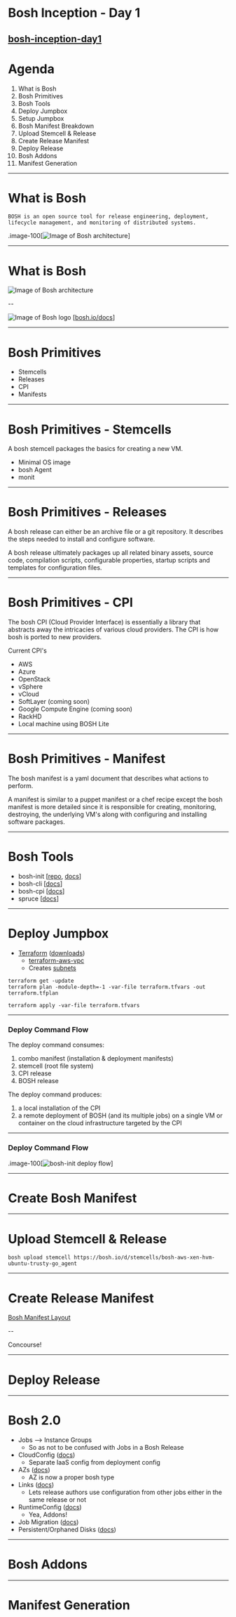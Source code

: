 # Bosh Inception - Day 1

[bosh-inception-day1](https://github.com/tracyde/bosh-inception-day1.git)
---

# Agenda

1. What is Bosh
2. Bosh Primitives
3. Bosh Tools
4. Deploy Jumpbox
5. Setup Jumpbox
6. Bosh Manifest Breakdown
7. Upload Stemcell & Release
8. Create Release Manifest
9. Deploy Release
10. Bosh Addons
11. Manifest Generation

---

# What is Bosh

`BOSH is an open source tool for release engineering, deployment, lifecycle management, and monitoring of distributed systems.`

.image-100[![Image of Bosh architecture](./images/Bosh-breakdown.png)]

---

# What is Bosh

![Image of Bosh architecture](./images/Bosh-architecture.png)

--

![Image of Bosh logo](./images/Bosh-logo.png)
[[bosh.io/docs](http://bosh.io/docs)]

---

# Bosh Primitives

* Stemcells
* Releases
* CPI
* Manifests

---

# Bosh Primitives - Stemcells

A bosh stemcell packages the basics for creating a new VM.
* Minimal OS image
* bosh Agent
* monit

---

# Bosh Primitives - Releases

A bosh release can either be an archive file or a git repository. It describes the steps needed to install and configure software.

A bosh release ultimately packages up all related binary assets, source code, compilation scripts, configurable properties, startup scripts and templates for configuration files.

---

# Bosh Primitives - CPI

The bosh CPI (Cloud Provider Interface) is essentially a library that abstracts away the intricacies of various cloud providers. The CPI is how bosh is ported to new providers.

Current CPI's
* AWS
* Azure
* OpenStack
* vSphere
* vCloud
* SoftLayer (coming soon)
* Google Compute Engine (coming soon)
* RackHD
* Local machine using BOSH Lite

---

# Bosh Primitives - Manifest

The bosh manifest is a yaml document that describes what actions to perform.

A manifest is similar to a puppet manifest or a chef recipe except the bosh manifest is more detailed since it is responsible for creating, monitoring, destroying, the underlying VM's along with configuring and installing software packages.

---

# Bosh Tools

* bosh-init [[repo](https://github.com/cloudfoundry/bosh-init), [docs](https://bosh.io/docs/using-bosh-init.html)]
* bosh-cli [[docs](https://bosh.io/docs/bosh-cli.html)]
* bosh-cpi [[docs](https://bosh.io/docs)]
* spruce [[docs](https://github.com/geofffranks/spruce)]

---

# Deploy Jumpbox

* [Terraform](https://www.terraform.io/) ([downloads](https://www.terraform.io/downloads.html))
  - [terraform-aws-vpc](https://github.com/cloudfoundry-community/terraform-aws-vpc)
  - Creates [subnets](https://github.com/cloudfoundry-community/terraform-aws-vpc#subnets)

```
terraform get -update
terraform plan -module-depth=-1 -var-file terraform.tfvars -out terraform.tfplan
```

```
terraform apply -var-file terraform.tfvars
```

---

### Deploy Command Flow

The deploy command consumes:

1. combo manifest (installation & deployment manifests)
1. stemcell (root file system)
1. CPI release
1. BOSH release

The deploy command produces:

1. a local installation of the CPI
1. a remote deployment of BOSH (and its multiple jobs) on a single VM or container on the cloud infrastructure targeted by the CPI

---

### Deploy Command Flow

.image-100[![bosh-init deploy flow](./images/bosh-init-deploy-flow.png "bosh-init deploy flow")]

---

# Create Bosh Manifest

---

# Upload Stemcell & Release

```
bosh upload stemcell https://bosh.io/d/stemcells/bosh-aws-xen-hvm-ubuntu-trusty-go_agent
```

---

# Create Release Manifest

[Bosh Manifest Layout](http://bosh.io/docs/manifest-v2.html)

--

Concourse!

---

# Deploy Release

---

# Bosh 2.0

* Jobs --> Instance Groups
  - So as not to be confused with Jobs in a Bosh Release
* CloudConfig ([docs](http://bosh.io/docs/cloud-config.html))
  - Separate IaaS config from deployment config
* AZs ([docs](http://bosh.io/docs/azs.html))
  - AZ is now a proper bosh type
* Links ([docs](http://bosh.io/docs/links.html))
  - Lets release authors use configuration from other jobs either in the same release or not
* RuntimeConfig ([docs](http://bosh.io/docs/runtime-config.html))
  - Yea, Addons!
* Job Migration ([docs](http://bosh.io/docs/migrated-from.html ))
* Persistent/Orphaned Disks ([docs](http://bosh.io/docs/persistent-disks.html))

---

# Bosh Addons

---

# Manifest Generation
